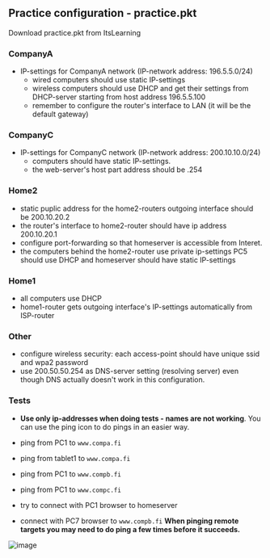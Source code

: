 
## Practice configuration - practice.pkt

Download practice.pkt from ItsLearning

### CompanyA
- IP-settings for CompanyA network (IP-network address: 196.5.5.0/24)
  - wired computers should use static IP-settings
  - wireless computers should use DHCP and get their settings from DHCP-server starting from host address 196.5.5.100
  - remember to configure the router's interface to LAN (it will be the default gateway)
    
 
### CompanyC  
- IP-settings for CompanyC network (IP-network address: 200.10.10.0/24)
  - computers should have static IP-settings.
  - the web-server's host part address should be .254
 
### Home2
- static puplic address for the home2-routers outgoing interface should be 200.10.20.2
- the router's interface to home2-router should have ip address 200.10.20.1
- configure port-forwarding so that homeserver is accessible from Interet.
- the computers behind the home2-router use private ip-settings PC5 should use DHCP and homeserver should have static IP-settings

### Home1
- all computers use DHCP
- home1-router gets outgoing interface's IP-settings automatically from ISP-router

### Other 
- configure wireless security: each access-point should have unique ssid and wpa2 password
- use 200.50.50.254 as DNS-server setting (resolving server) even though DNS actually doesn't work in this configuration.

  

### Tests  
- **Use only ip-addresses when doing tests - names are not working**. You can use the ping icon to do pings in an easier way.  

- ping from PC1 to `www.compa.fi`
- ping from tablet1 to `www.compa.fi`
- ping from PC1 to `www.compb.fi`
- ping from PC1 to `www.compc.fi`
- try to connect with PC1 browser to homeserver
- connect with PC7 browser to `www.compb.fi`
**When pinging remote targets you may need to do ping a few times before it succeeds.**

  


 
  

  
 
    
  




![image](https://github.com/user-attachments/assets/e30dcad2-fd8f-470b-9463-6d73171aa92b)

